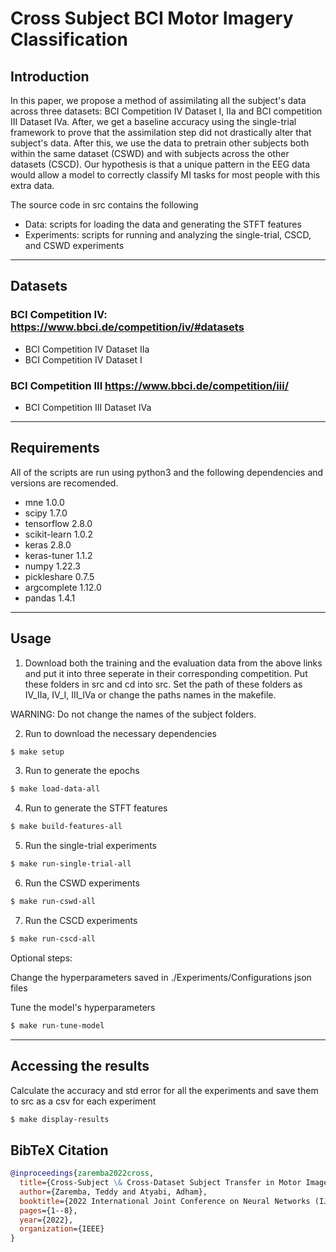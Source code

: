 # Cross Subject BCI Motor Imagery Classification

## Introduction
In this paper, we propose a method of assimilating all the subject's data across three datasets: BCI Competition IV Dataset I, IIa and BCI competition III Dataset IVa. After, we get a baseline accuracy using the single-trial framework to prove that the assimilation step did not drastically alter that subject's data. After this, we use the data to pretrain other subjects both within the same dataset (CSWD) and with subjects across the other datasets (CSCD). Our hypothesis is that a unique pattern in the EEG data would allow a model to correctly classify MI tasks for most people with this extra data.

The source code in src contains the following
- Data: scripts for loading the data and generating the STFT features
- Experiments: scripts for running and analyzing the single-trial, CSCD, and CSWD experiments

-------
## Datasets

### BCI Competition IV: https://www.bbci.de/competition/iv/#datasets
- BCI Competition IV Dataset IIa
- BCI Competition IV Dataset I

### BCI Competition III https://www.bbci.de/competition/iii/
- BCI Competition III Dataset IVa


-------
## Requirements
All of the scripts are run using python3 and the following dependencies and versions are recomended. 

- mne 1.0.0
- scipy 1.7.0
- tensorflow 2.8.0
- scikit-learn 1.0.2
- keras 2.8.0
- keras-tuner 1.1.2
- numpy 1.22.3
- pickleshare 0.7.5
- argcomplete 1.12.0
- pandas 1.4.1

-------
## Usage
1. Download both the training and the evaluation data from the above links and put it into three seperate in their corresponding competition. Put these folders in src and cd into src. Set the path of these folders as IV_IIa, IV_I, III_IVa or change the paths names in the makefile.

WARNING: Do not change the names of the subject folders.

2. Run to download the necessary dependencies
```bash
$ make setup
```

3. Run to generate the epochs 
```bash
$ make load-data-all
```

4. Run to generate the STFT features
```bash
$ make build-features-all
```

5. Run the single-trial experiments
```bash
$ make run-single-trial-all
```

6. Run the CSWD experiments
```bash
$ make run-cswd-all
```

7. Run the CSCD experiments
```bash
$ make run-cscd-all
```

Optional steps:

Change the hyperparameters saved in ./Experiments/Configurations json files

Tune the model's hyperparameters
```bash
$ make run-tune-model
```

-------
## Accessing the results
Calculate the accuracy and std error for all the experiments and save them to src as a csv for each experiment
```bash
$ make display-results
```

## BibTeX Citation
```bibtex
@inproceedings{zaremba2022cross,
  title={Cross-Subject \& Cross-Dataset Subject Transfer in Motor Imagery BCI systems},
  author={Zaremba, Teddy and Atyabi, Adham},
  booktitle={2022 International Joint Conference on Neural Networks (IJCNN)},
  pages={1--8},
  year={2022},
  organization={IEEE}
}
```
